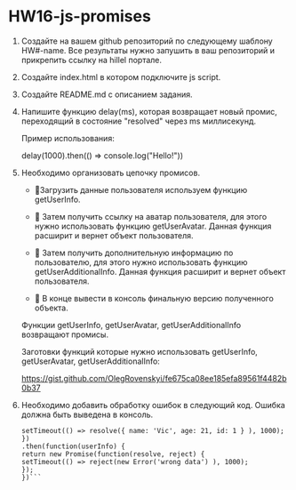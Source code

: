 # HW16-js-promises

1. Создайте на вашем github репозиторий по следующему шаблону HW#-name. Все результаты нужно запушить в ваш репозиторий и прикрепить ссылку на hillel портале.

2. Создайте index.html в котором подключите js script.

3. Создайте README.md с описанием задания.

4. Напишите функцию delay(ms), которая возвращает новый промис, переходящий в состояние "resolved" через ms миллисекунд.

   Пример использования:

   delay(1000).then(() => console.log("Hello!"))

5. Необходимо организовать цепочку промисов.

   - :black_square_button: ​​Загрузить данные пользователя используем функцию getUserInfo.

   - :black_square_button: Затем получить ссылку на аватар пользователя, для этого нужно использовать функцию getUserAvatar. Данная функция расширит и вернет объект пользователя.

   - :black_square_button: Затем получить дополнительную информацию по пользователю, для этого нужно использовать функцию getUserAdditionalInfo. Данная функция расширит и вернет объект пользователя.

   - :black_square_button: В конце вывести в консоль финальную версию полученного объекта.

   Функции getUserInfo, getUserAvatar, getUserAdditionalInfo возвращают промисы.

   Заготовки функций которые нужно использовать getUserInfo, getUserAvatar, getUserAdditionalInfo:

   https://gist.github.com/OlegRovenskyi/fe675ca08ee185efa89561f4482b0b37

6. Необходимо добавить обработку ошибок в следующий код. Ошибка должна быть выведена в консоль.

   ````new Promise(function(resolve, reject) {
   setTimeout(() => resolve({ name: 'Vic', age: 21, id: 1 } ), 1000);
   })
   .then(function(userInfo) {
   return new Promise(function(resolve, reject) {
   setTimeout(() => reject(new Error('wrong data') ), 1000);
   });
   })```
   ````
